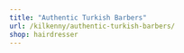 ```yaml
---
title: "Authentic Turkish Barbers"
url: /kilkenny/authentic-turkish-barbers/
shop: hairdresser
---
```

